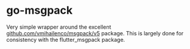 # go-msgpack

Very simple wrapper around the excellent [github.com/vmihailenco/msgpack/v5](https://github.com/vmihailenco/msgpack) package.
This is largely done for consistency with the flutter_msgpack package.
